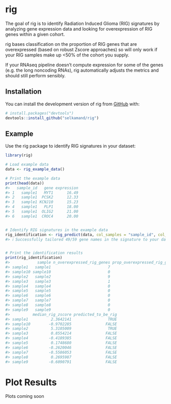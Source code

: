 
<!-- README.md is generated from README.Rmd. Please edit that file -->

# rig

<!-- badges: start -->
<!-- badges: end -->

The goal of rig is to identify Radiation Induced Glioma (RIG) signatures
by analyzing gene expression data and looking for overexpression of RIG
genes within a given cohort.

rig bases classification on the proportion of RIG genes that are
overexpressed (based on robust Zscore approaches) so will only work if
your RIG samples make up \<50% of the cohort you supply.

If your RNAseq pipeline doesn’t compute expression for some of the genes
(e.g. the long noncoding RNAs), rig automatically adjusts the metrics
and should still perform sensibly.

## Installation

You can install the development version of rig from
[GitHub](https://github.com/) with:

``` r
# install.packages("devtools")
devtools::install_github("selkamand/rig")
```

## Example

Use the rig package to identify RIG signatures in your dataset:

``` r
library(rig)

# Load example data
data <- rig_example_data()

# Print the example data
print(head(data))
#>   sample_id   gene expression
#> 1   sample1   MYT1      16.49
#> 2   sample1  PCSK2      12.33
#> 3   sample1 KCNJ10      15.23
#> 4   sample1   PLP1      18.00
#> 5   sample1  OLIG2      21.00
#> 6   sample1  CROC4      20.00
```

``` r

# Identify RIG signatures in the example data
rig_identification <- rig_predict(data, col_samples = "sample_id", col_genes = "gene", col_expression = "expression")
#> ℹ Successfully tailored 49/59 gene names in the signature to your dataset
```

``` r

# Print the identification results
print(rig_identification)
#>            sample n_overexpressed_rig_genes prop_overexpressed_rig_genes
#> sample1   sample1                         7                          0.7
#> sample10 sample10                         0                          0.0
#> sample2   sample2                         9                          0.9
#> sample3   sample3                         1                          0.1
#> sample4   sample4                         0                          0.0
#> sample5   sample5                         0                          0.0
#> sample6   sample6                         0                          0.0
#> sample7   sample7                         0                          0.0
#> sample8   sample8                         0                          0.0
#> sample9   sample9                         0                          0.0
#>          median_rig_zscore predicted_to_be_rig
#> sample1          2.3642141                TRUE
#> sample10        -0.9702285               FALSE
#> sample2          5.3105009                TRUE
#> sample3          0.8554214               FALSE
#> sample4         -0.4189385               FALSE
#> sample5          0.1748680               FALSE
#> sample6         -0.2620046               FALSE
#> sample7         -0.5586053               FALSE
#> sample8          0.2695987               FALSE
#> sample9         -0.6090791               FALSE
```

# Plot Results

Plots coming soon
